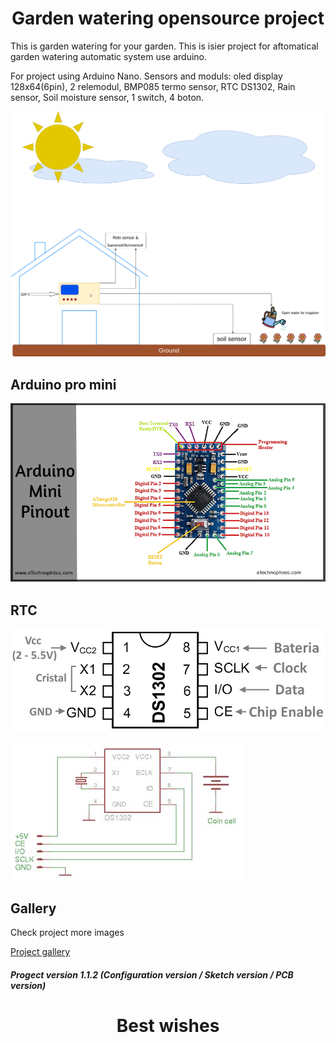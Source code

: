 <h1 align="center">Garden watering opensource project</h1>

<p>This is garden watering for your garden. This is isier project for aftomatical garden watering automatic system use arduino.</p>

<p>For project using Arduino Nano. Sensors and moduls: oled display 128x64(6pin), 2 relemodul, BMP085 termo sensor, RTC DS1302, Rain sensor, Soil moisture sensor, 1 switch, 4 boton.</p>

![General diogram](/Docs/images/arduino.drawio.png)

<h2>Arduino pro mini</h2>

![General diogram](/Docs/images/Arduino_pro_mini.png)

<h2>RTC</h2>

![General diogram](/Docs/images/DS1302-Pin-Out-Schematic.png)

![General diogram](/Docs/images/DS1302_Wireing-Diagram.jpg)


<h2>Gallery</h2>

<p>Check project more images</p>

[Project gallery](/Docs/GALLERY.md)
<!-- Ctrl+Shift+V - for demo test  -->


<h5>Progect version 1.1.2 (Configuration version / Sketch version / PCB version)</5>
<h1 align="center">Best wishes</h1>